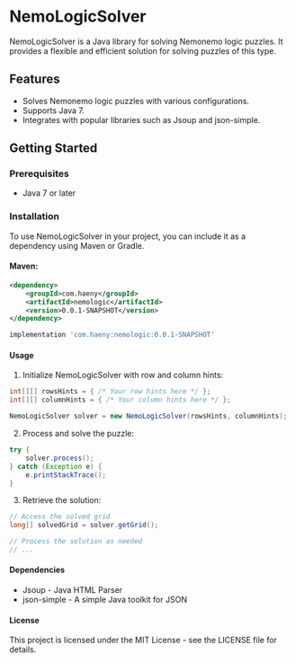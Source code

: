 # NemoLogicSolver

NemoLogicSolver is a Java library for solving Nemonemo logic puzzles. It provides a flexible and efficient solution for solving puzzles of this type.

## Features

- Solves Nemonemo logic puzzles with various configurations.
- Supports Java 7.
- Integrates with popular libraries such as Jsoup and json-simple.

## Getting Started

### Prerequisites

- Java 7 or later

### Installation

To use NemoLogicSolver in your project, you can include it as a dependency using Maven or Gradle.

#### Maven:

```xml
<dependency>
    <groupId>com.haeny</groupId>
    <artifactId>nemologic</artifactId>
    <version>0.0.1-SNAPSHOT</version>
</dependency>
```

```gradle
implementation 'com.haeny:nemologic:0.0.1-SNAPSHOT'
```

#### Usage

1. Initialize NemoLogicSolver with row and column hints:

```java
int[][] rowsHints = { /* Your row hints here */ };
int[][] columnHints = { /* Your column hints here */ };

NemoLogicSolver solver = new NemoLogicSolver(rowsHints, columnHints);
```

2. Process and solve the puzzle:

```java
try {
    solver.process();
} catch (Exception e) {
    e.printStackTrace();
}
```

3. Retrieve the solution:

```java
// Access the solved grid
long[] solvedGrid = solver.getGrid();

// Process the solution as needed
// ...
```

#### Dependencies
- Jsoup - Java HTML Parser
- json-simple - A simple Java toolkit for JSON

#### License
This project is licensed under the MIT License - see the LICENSE file for details.